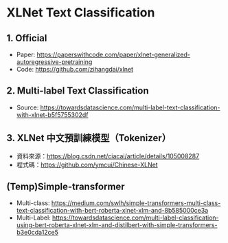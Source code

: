 # XLNet Text Classification

## 1. Official
- Paper: https://paperswithcode.com/paper/xlnet-generalized-autoregressive-pretraining
- Code: https://github.com/zihangdai/xlnet

## 2. Multi-label Text Classification
- Source: https://towardsdatascience.com/multi-label-text-classification-with-xlnet-b5f5755302df

## 3. XLNet 中文預訓練模型（Tokenizer）
- 資料來源：https://blog.csdn.net/ciacai/article/details/105008287
- 程式碼：https://github.com/ymcui/Chinese-XLNet


## (Temp)Simple-transformer
- Multi-class: https://medium.com/swlh/simple-transformers-multi-class-text-classification-with-bert-roberta-xlnet-xlm-and-8b585000ce3a
- Multi-Label: https://towardsdatascience.com/multi-label-classification-using-bert-roberta-xlnet-xlm-and-distilbert-with-simple-transformers-b3e0cda12ce5
